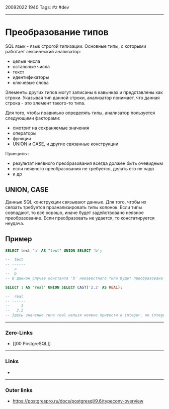 20092022 1940
Tags: #z #dev

---
# Преобразование типов

SQL язык - язык строгой типизации.
Основные типы, с которыми работает лексический анализатор:
- целые числа
- остальные числа
- текст
- идентификаторы
- ключевые слова

Элементы других типов могут записаны в кавычках и представлены как строки. Указывая тип данной строки, анализатор понимает, что данная строка - это элемент такого-то типа.

Для того, чтобы правильно определять типы, анализатор пользуется следующими факторами:
- смотрит на сохраняемые значения
- операторы
- функции
- UNION и CASE, и другие связанные конструкции

Принципы:
- результат неявного преобразования всегда должен быть очевидным
- если неявного преобразования не требуется, делать его не надо
- и др

## UNION, CASE

Данные SQL конструкции связывают данные. Для того, чтобы их связать требуется проанализировать типы колонок. Если типы совпадают, то всё хорошо, иначе будет задействовано неявное преобразование. Если преобразовать не удается, то констатируется неудача.

## Пример

```sql
SELECT text 'a' AS "text" UNION SELECT 'b';

--  text
-- ------
--  a
--  b
-- В данном случае константа 'b' неизвестного типа будет преобразована в тип text.

SELECT 1 AS "real" UNION SELECT CAST('2.2' AS REAL);

--  real
-- ------
--     1
--   2.2
-- Здесь значение типа real нельзя неявно привести к integer, но integer можно неявно привести к real, поэтому типом результата объединения будет real.
```

---
### Zero-Links
- [[00 PostgreSQL]]

---
### Links
- 

---
### Outer links
- https://postgrespro.ru/docs/postgresql/9.6/typeconv-overview